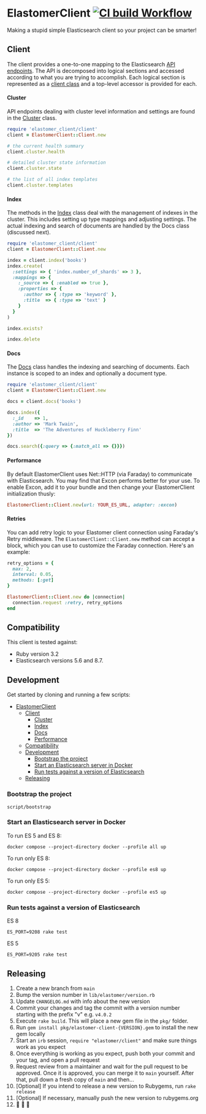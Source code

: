# ElastomerClient [![CI build Workflow](https://github.com/github/elastomer-client/actions/workflows/main.yml/badge.svg)](https://github.com/github/elastomer-client/actions/workflows/main.yml)

Making a stupid simple Elasticsearch client so your project can be smarter!

## Client

The client provides a one-to-one mapping to the Elasticsearch [API
endpoints](https://www.elastic.co/guide/en/elasticsearch/reference/current/index.html).
The API is decomposed into logical sections and accessed according to what you
are trying to accomplish. Each logical section is represented as a [client
class](lib/elastomer_client/client) and a top-level accessor is provided for each.

#### Cluster

API endpoints dealing with cluster level information and settings are found in
the [Cluster](lib/elastomer_client/client/cluster.rb) class.

```ruby
require 'elastomer_client/client'
client = ElastomerClient::Client.new

# the current health summary
client.cluster.health

# detailed cluster state information
client.cluster.state

# the list of all index templates
client.cluster.templates
```

#### Index

The methods in the [Index](lib/elastomer_client/client/index.rb) class deal with the
management of indexes in the cluster. This includes setting up type mappings
and adjusting settings. The actual indexing and search of documents are
handled by the Docs class (discussed next).

```ruby
require 'elastomer_client/client'
client = ElastomerClient::Client.new

index = client.index('books')
index.create(
  :settings => { 'index.number_of_shards' => 3 },
  :mappings => {
    :_source => { :enabled => true },
    :properties => {
      :author => { :type => 'keyword' },
      :title  => { :type => 'text' }
    }
  }
)

index.exists?

index.delete
```

#### Docs

The [Docs](lib/elastomer_client/client/docs.rb) class handles the indexing and
searching of documents. Each instance is scoped to an index and optionally a
document type.

```ruby
require 'elastomer_client/client'
client = ElastomerClient::Client.new

docs = client.docs('books')

docs.index({
  :_id    => 1,
  :author => 'Mark Twain',
  :title  => 'The Adventures of Huckleberry Finn'
})

docs.search({:query => {:match_all => {}}})
```

#### Performance

By default ElastomerClient uses Net::HTTP (via Faraday) to communicate with
Elasticsearch. You may find that Excon performs better for your use. To enable
Excon, add it to your bundle and then change your ElastomerClient initialization
thusly:

```ruby
ElastomerClient::Client.new(url: YOUR_ES_URL, adapter: :excon)
```

#### Retries

You can add retry logic to your Elastomer client connection using Faraday's Retry middleware. The `ElastomerClient::Client.new` method can accept a block, which you can use to customize the Faraday connection. Here's an example:

```ruby
retry_options = {
  max: 2,
  interval: 0.05,
  methods: [:get]
}

ElastomerClient::Client.new do |connection|
  connection.request :retry, retry_options
end
```

## Compatibility

This client is tested against:

- Ruby version 3.2
- Elasticsearch versions 5.6 and 8.7.

## Development

Get started by cloning and running a few scripts:

- [ElastomerClient ](#elastomerclient-)
  - [Client](#client)
      - [Cluster](#cluster)
      - [Index](#index)
      - [Docs](#docs)
      - [Performance](#performance)
  - [Compatibility](#compatibility)
  - [Development](#development)
    - [Bootstrap the project](#bootstrap-the-project)
    - [Start an Elasticsearch server in Docker](#start-an-elasticsearch-server-in-docker)
    - [Run tests against a version of Elasticsearch](#run-tests-against-a-version-of-elasticsearch)
  - [Releasing](#releasing)

### Bootstrap the project

```
script/bootstrap
```

### Start an Elasticsearch server in Docker

To run ES 5 and ES 8:
```
docker compose --project-directory docker --profile all up
```

To run only ES 8:
```
docker compose --project-directory docker --profile es8 up
```

To run only ES 5:
```
docker compose --project-directory docker --profile es5 up
```

### Run tests against a version of Elasticsearch

ES 8
```
ES_PORT=9208 rake test
```

ES 5
```
ES_PORT=9205 rake test
```

## Releasing

1. Create a new branch from `main`
1. Bump the version number in `lib/elastomer/version.rb`
1. Update `CHANGELOG.md` with info about the new version
1. Commit your changes and tag the commit with a version number starting with the prefix "v" e.g. `v4.0.2`
1. Execute `rake build`. This will place a new gem file in the `pkg/` folder.
1. Run `gem install pkg/elastomer-client-{VERSION}.gem` to install the new gem locally
1. Start an `irb` session, `require "elastomer/client"` and make sure things work as you expect
1. Once everything is working as you expect, push both your commit and your tag, and open a pull request
1. Request review from a maintainer and wait for the pull request to be approved. Once it is approved, you can merge it to `main` yourself. After that, pull down a fresh copy of `main` and then...
1. [Optional] If you intend to release a new version to Rubygems, run `rake release`
1. [Optional] If necessary, manually push the new version to rubygems.org
1. 🕺 💃 🎉
